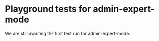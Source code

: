 # Playground tests for admin-expert-mode
We are still awaiting the first test run for admin-expert-mode.

